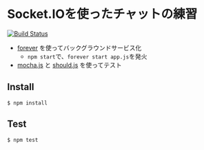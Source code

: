 # Socket.IOを使ったチャットの練習

[![Build Status](https://travis-ci.org/miya0001/socketio-app.svg?branch=master)](https://travis-ci.org/miya0001/socketio-app)

* [forever](https://github.com/foreverjs/forever) を使ってバックグラウンドサービス化
  * `npm start`で、`forever start app.js`を発火
* [mocha.js](https://mochajs.org/) と [should.js](https://github.com/tj/should.js) を使ってテスト

## Install

```
$ npm install
```

## Test

```
$ npm test
```
